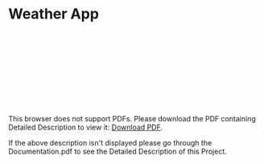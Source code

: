 # Weather App

<object data="https://github.com/ishank62/Weather-app/blob/master/Documentation.pdf" type="application/pdf" width="700px" height="700px">
    <embed src="https://github.com/ishank62/Weather-app/blob/master/Documentation.pdf">
        <p>This browser does not support PDFs. Please download the PDF containing Detailed Description to view it: <a href="https://github.com/ishank62/Weather-app/blob/master/Documentation.pdf">Download PDF</a>.</p>
    </embed>
</object>

If the above description isn't displayed please go through the Documentation.pdf to see the Detailed Description of this Project.
